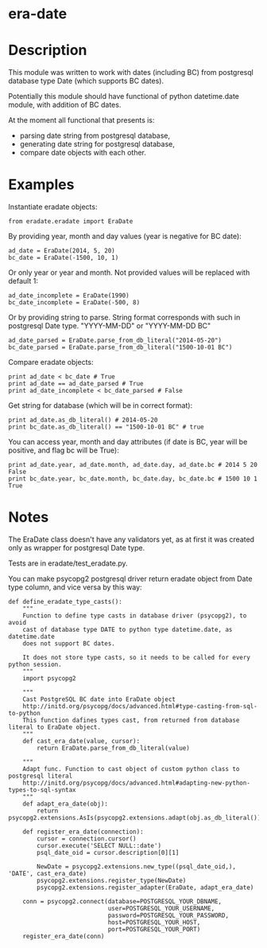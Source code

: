 era-date
========

Description
===========

This module was written to work with dates (including BC) from postgresql database type Date (which supports BC dates).

Potentially this module should have functional of python datetime.date module, with addition of BC dates.

At the moment all functional that presents is:
* parsing date string from postgresql database,
* generating date string for postgresql database,
* compare date objects with each other.

Examples
========

Instantiate eradate objects:

    from eradate.eradate import EraDate

By providing year, month and day values (year is negative for BC date):

    ad_date = EraDate(2014, 5, 20)
    bc_date = EraDate(-1500, 10, 1)

Or only year or year and month. Not provided values will be replaced with default 1:

    ad_date_incomplete = EraDate(1990)
    bc_date_incomplete = EraDate(-500, 8)

Or by providing string to parse. String format corresponds with such in postgresql Date type.
"YYYY-MM-DD" or "YYYY-MM-DD BC"

    ad_date_parsed = EraDate.parse_from_db_literal("2014-05-20")
    bc_date_parsed = EraDate.parse_from_db_literal("1500-10-01 BC")

Compare eradate objects:

    print ad_date < bc_date # True
    print ad_date == ad_date_parsed # True
    print ad_date_incomplete < bc_date_parsed # False

Get string for database (which will be in correct format):

    print ad_date.as_db_literal() # 2014-05-20
    print bc_date.as_db_literal() == "1500-10-01 BC" # true

You can access year, month and day attributes (if date is BC, year will be positive, and flag bc will be True):

    print ad_date.year, ad_date.month, ad_date.day, ad_date.bc # 2014 5 20 False
    print bc_date.year, bc_date.month, bc_date.day, bc_date.bc # 1500 10 1 True

Notes
=====

The EraDate class doesn't have any validators yet, as at first it was created only as wrapper for postgresql
Date type.

Tests are in eradate/test_eradate.py.

You can make psycopg2 postgresql driver return eradate object from Date type column, and vice versa by this way:

    def define_eradate_type_casts():
        """
        Function to define type casts in database driver (psycopg2), to avoid
        cast of database type DATE to python type datetime.date, as datetime.date
        does not support BC dates.

        It does not store type casts, so it needs to be called for every python session.
        """
        import psycopg2

        """
        Cast PostgreSQL BC date into EraDate object
        http://initd.org/psycopg/docs/advanced.html#type-casting-from-sql-to-python
        This function dafines types cast, from returned from database literal to EraDate object.
        """
        def cast_era_date(value, cursor):
            return EraDate.parse_from_db_literal(value)

        """
        Adapt func. Function to cast object of custom python class to postgresql literal
        http://initd.org/psycopg/docs/advanced.html#adapting-new-python-types-to-sql-syntax
        """
        def adapt_era_date(obj):
            return psycopg2.extensions.AsIs(psycopg2.extensions.adapt(obj.as_db_literal()))

        def register_era_date(connection):
            cursor = connection.cursor()
            cursor.execute('SELECT NULL::date')
            psql_date_oid = cursor.description[0][1]

            NewDate = psycopg2.extensions.new_type((psql_date_oid,), 'DATE', cast_era_date)
            psycopg2.extensions.register_type(NewDate)
            psycopg2.extensions.register_adapter(EraDate, adapt_era_date)

        conn = psycopg2.connect(database=POSTGRESQL_YOUR_DBNAME,
                                user=POSTGRESQL_YOUR_USERNAME,
                                password=POSTGRESQL_YOUR_PASSWORD,
                                host=POSTGRESQL_YOUR_HOST,
                                port=POSTGRESQL_YOUR_PORT)
        register_era_date(conn)

